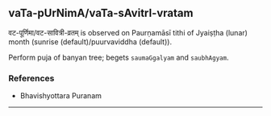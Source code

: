 ## vaTa-pUrNimA/vaTa-sAvitrI-vratam

वट-पूर्णिमा/वट-सावित्री-व्रतम् is observed on Paurṇamāsī tithi of Jyaiṣṭha (lunar) month (sunrise (default)/puurvaviddha (default)).

Perform puja of banyan tree; begets `saumaGgalyam` and `saubhAgyam`.
### References
* Bhavishyottara Puranam

---
